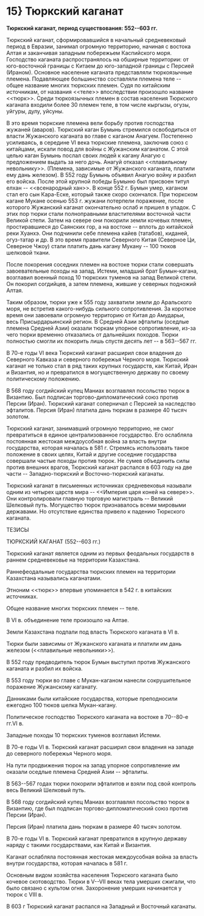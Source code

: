 # 15} Тюркский каганат

**Тюркский каганат, период существования: 552--603 гг.**

Тюркский каганат, сформировавшийся в начальный средневековый период в Евразии, занимал огромную территорию, начиная с востока Алтая и заканчивая западным побережьем Каспийского моря. Господство каганата распространялось на обширные территории: от юго-восточной границы с Китаем до юго-западной границы с Персией (Ираном). Основное население каганата представляли тюркоязычные племена. Подавляющее большинство составляли племена теле -- общее название многих тюркских племен. Судя по китайским источникам, от названия \<\<теле\>\> впоследствии произошло название \<\<тюрк\>\>. Среди тюркоязычных племен в состав населения Тюркского каганата входили более 30 племен теле, в том числе кыргызы, огузы, уйгуры, дулу, уйсуны.

В это время тюркские племена вели борьбу против господства жужаней (аваров). Тюркский каган Бумынь стремился освободиться от власти Жужанского каганата во главе с каганом Анагуем. Постепенно усиливаясь, в середине VI века тюркские племена, заключив союз с китайцами, искали повод для войны с Жужанским каганатом. С этой целью каган Бумынь послал своих людей к кагану Анагую с предложением выдать за него дочь. Анагуй отказал \<\<плавильному невольнику\>\>. (Племена, зависимые от Жужанского каганата, платили ему дань железом). В 552 году Бумынь объявил Анагую войну и разбил его войска. После этой крупной победы Бумыню был присвоен титул елхан -- \<\<всенародный хан\>\>. В конце 552 г. Бумын умер, каганом стал его сын Кара-Еске, который также скоро скончался. При тюркском кагане Мукане осенью 553 г. жужани потерпели поражение, после которого Жужанский каганат окончательно ослаб и пришел в упадок. С этих пор тюрки стали полноправными властителями восточной части Великой степи. Затем на севере они покорили земли кочевых племен, простиравшиеся до Саянских гор, а на востоке -- вплоть до китайской реки Хуанхэ. Они подчинили себе племена кайев (татабов), киданей, огуз-татар и др. В это время правители Северного Китая (Северное Ци, Северное Чжоу) стали платить дань кагану Мукану -- 100 тюков шелковой ткани.

После покорения соседних племен на востоке тюрки стали совершать завоевательные походы на запад. Истеми, младший брат Бумын-кагана, возглавил военный поход 10 тюркских туменов на запад Великой степи. Он покорил согдийцев, а затем племена, жившие у северных подножий Алтая.

Таким образом, тюрки уже к 555 году захватили земли до Аральского моря, не встретив какого-нибудь сильного сопротивления. За короткое время они завоевали огромную территорию от Китая до Амударьи, весь Присырдарьинский регион. В Средней Азии эфталиты (оседлые племена Средней Азии) оказали тюркам упорное сопротивление, из-за чего тюрки временно отказались от дальнейших походов. Тюрки полностью смогли их покорить лишь спустя десять лет -- в 563--567 гг.

В 70-е годы VI века Тюркский каганат расширил свои владения до Северного Кавказа и северного побережья Черного моря. Тюркский каганат не только стал в ряд таких крупных государств, как Китай, Иран и Византия, но и превратился в могущественную державу по своему политическому положению.

В 568 году согдийский купец Маниах возглавлял посольство тюрок в Византию. Был подписан торгово-дипломатический союз против Персии (Иран). Тюркский каганат соперничал с Персией за наследство эфталитов. Персия (Иран) платила дань тюркам в размере 40 тысяч золотом.

Тюркский каганат, занимавший огромную территорию, не смог превратиться в единое централизованное государство. Его ослабляла постоянная жестокая междоусобная война за власть внутри государства, которая началась в 581 г. Стремясь использовать такое положение в своих целях, Китай и другие соседние государства совершали частые походы против тюрок. Не сумев объединить силы против внешних врагов, Тюркский каганат распался в 603 году на две части -- Западно-тюркский и Восточно-тюркский каганаты.

Тюркский каганат в письменных источниках средневековья называли одним из четырех царств мира -- \<\<Империя царя коней на севере\>\>. Они контролировали главную торговую магистраль -- Великий Шелковый путь. Могущество тюрок признавалось всеми мировыми державами. Но отсутствие единства привело к падению Тюркского каганата.

ТЕЗИСЫ

ТЮРКСКИЙ КАГАНАТ (552--603 гг.)

Тюркский каганат является одним из первых феодальных государств в раннем средневековье на территории Казахстана.

Раннефеодальные государства тюркских племен на территории Казахстана назывались каганатами.

Этноним \<\<тюрк\>\> впервые упоминается в 542 г. в китайских источниках.

Общее название многих тюркских племен -- теле.

В VI в. объединение теле произошло на Алтае.

Земли Казахстана подпали под власть Тюркского каганата в VI в.

Тюрки были зависимы от Жужанского каганата и платили им дань железом (\<\<плавильные невольники\>\>).

В 552 году предводитель тюрок Бумын выступил против Жужанского каганата и разбил их войска.

В 553 году тюрки во главе с Мукан-каганом нанесли сокрушительное поражение Жужанскому каганату.

Данниками были китайские государства, которые преподносили ежегодно 100 тюков шелка Мукан-кагану.

Политическое господство Тюркского каганата на востоке в 70--80-е гг.VI в.

Западные походы 10 тюркских туменов возглавил Истеми.

В 70-е годы VI в. Тюркский каганат расширил свои владения на западе до северного побережья Черного моря.

На пути продвижения тюрок на запад упорное сопротивление им оказали оседлые племена Средней Азии -- эфталиты.

В 563--567 годах тюрки покорили эфталитов и взяли под свой контроль весь Великий Шелковый путь.

В 568 году согдийский купец Маниах возглавлял посольство тюрок в Византию, где был подписан торгово-дипломатический союз против Персии (Иран).

Персия (Иран) платила дань тюркам в размере 40 тысяч золотом.

В 70-е годы VI в. Тюркский каганат превратился в крупную державу наряду с такими государствами, как Китай и Византия.

Каганат ослабляла постоянная жестокая междоусобная война за власть внутри государства, которая началась в 581 г.

Основным видом хозяйства населения Тюркского каганата было кочевое скотоводство. Тюрки в V--VII веках тела умерших сжигали, что было связано с культом огня. Захоронение умерших начинается у тюрок с VIII в.

В 603 г Тюркский каганат распался на Западный и Восточный каганаты.
